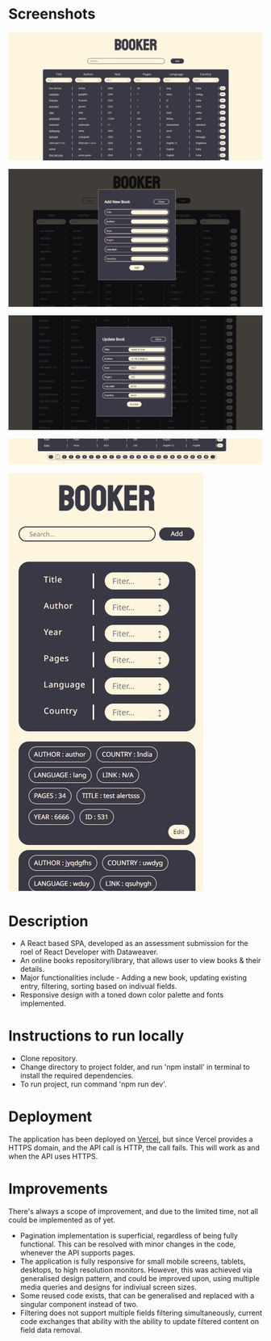 # Screenshots

![Screenshot](./public/screenshots/Screenshot%2001.jpg)

![Screenshot](./public/screenshots/Screenshot%2003.jpg)

![Screenshot](./public/screenshots/Screenshot%2004.jpg)

![Screenshot](./public/screenshots/Screenshot%2002.jpg)

![Screenshot](./public/screenshots/Screenshot%2005.jpg)

# Description

- A React based SPA, developed as an assessment submission for the roel of React Developer with Dataweaver.
- An online books repository/library, that allows user to view books & their details.
- Major functionalities include - Adding a new book, updating existing entry, filtering, sorting based on indivual fields.
- Responsive design with a toned down color palette and fonts implemented.

# Instructions to run locally

- Clone repository.
- Change directory to project folder, and run 'npm install' in terminal to install the required dependencies.
- To run project, run command 'npm run dev'.

# Deployment

The application has been deployed on [Vercel](https://dataweaver-booker-f73f2vbsn-abhi-j0407.vercel.app/), but since Vercel provides a HTTPS domain, and the API call is HTTP, the call fails. This will work as and when the API uses HTTPS. 

# Improvements

There's always a scope of improvement, and due to the limited time, not all could be implemented as of yet.

- Pagination implementation is superficial, regardless of being fully functional. This can be resolved with minor changes in the code, whenever the API supports pages.
- The application is fully responsive for small mobile screens, tablets, desktops, to high resolution monitors. However, this was achieved via generalised design pattern, and could be improved upon, using multiple media queries and designs for indiviual screen sizes.
- Some reused code exists, that can be generalised and replaced with a singular component instead of two.
- Filtering does not support multiple fields filtering simultaneously, current code exchanges that ability with the ability to update filtered content on field data removal.